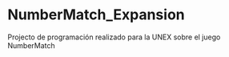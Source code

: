 # NumberMatch_Expansion

Projecto de programación realizado para la UNEX sobre el juego NumberMatch
